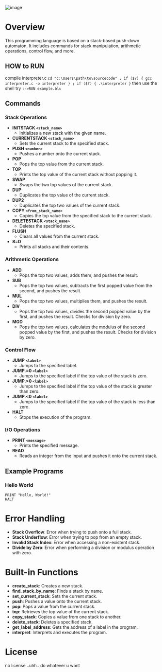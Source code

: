 ![image](https://github.com/user-attachments/assets/937876a1-698d-4dbb-8664-a8590b3b7f66)
# Overview
This programming language is based on a stack-based push-down automaton. It includes commands for stack manipulation, arithmetic operations, control flow, and more.
## HOW to RUN 
compile interpreter.c
``cd "c:\Users\path\to\sourcecode" ; if ($?) { gcc interpreter.c -o interpreter } ; if ($?) { .\interpreter }``
then use the shell
try
``:->RUN example.blu``
## Commands

### Stack Operations

- **INITSTACK `<stack_name>`**
  - Initializes a new stack with the given name.
- **CURRENTSTACK `<stack_name>`**
  - Sets the current stack to the specified stack.
- **PUSH `<number>`**
  - Pushes a number onto the current stack.
- **POP**
  - Pops the top value from the current stack.
- **TOP**
  - Prints the top value of the current stack without popping it.
- **SWAP**
  - Swaps the two top values of the current stack.
- **DUP**
  - Duplicates the top value of the current stack.
- **DUP2**
  - Duplicates the top two values of the current stack.
- **COPY `<from_stack_name>`**
  - Copies the top value from the specified stack to the current stack.
- **DELETESTACK `<stack_name>`**
  - Deletes the specified stack.
- **FLUSH**
  - Clears all values from the current stack.
- **8=D**
  - Prints all stacks and their contents.

### Arithmetic Operations

- **ADD**
  - Pops the top two values, adds them, and pushes the result.
- **SUB**
  - Pops the top two values, subtracts the first popped value from the second, and pushes the result.
- **MUL**
  - Pops the top two values, multiplies them, and pushes the result.
- **DIV**
  - Pops the top two values, divides the second popped value by the first, and pushes the result. Checks for division by zero.
- **MOD**
  - Pops the top two values, calculates the modulus of the second popped value by the first, and pushes the result. Checks for division by zero.

### Control Flow

- **JUMP `<label>`**
  - Jumps to the specified label.
- **JUMP.=0 `<label>`**
  - Jumps to the specified label if the top value of the stack is zero.
- **JUMP.>0 `<label>`**
  - Jumps to the specified label if the top value of the stack is greater than zero.
- **JUMP.<0 `<label>`**
  - Jumps to the specified label if the top value of the stack is less than zero.
- **HALT**
  - Stops the execution of the program.

### I/O Operations

- **PRINT `<message>`**
  - Prints the specified message.
- **READ**
  - Reads an integer from the input and pushes it onto the current stack.

## Example Programs

### Hello World

```plaintext
PRINT "Hello, World!"
HALT
```

# Error Handling

- **Stack Overflow**: Error when trying to push onto a full stack.
- **Stack Underflow**: Error when trying to pop from an empty stack.
- **Invalid Stack Index**: Error when accessing a non-existent stack.
- **Divide by Zero**: Error when performing a division or modulus operation with zero.

# Built-in Functions

- **create_stack**: Creates a new stack.
- **find_stack_by_name**: Finds a stack by name.
- **set_current_stack**: Sets the current stack.
- **push**: Pushes a value onto the current stack.
- **pop**: Pops a value from the current stack.
- **top**: Retrieves the top value of the current stack.
- **copy_stack**: Copies a value from one stack to another.
- **delete_stack**: Deletes a specified stack.
- **get_label_address**: Gets the address of a label in the program.
- **interpret**: Interprets and executes the program.



# License
no license ..uhh.. do whatever u want
